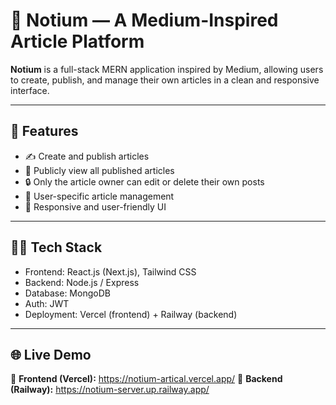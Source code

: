 # 📝 Notium — A Medium-Inspired Article Platform

**Notium** is a full-stack MERN application inspired by Medium, allowing users to create, publish, and manage their own articles in a clean and responsive interface.


---

## 🚀 Features

- ✍️ Create and publish articles
- 👀 Publicly view all published articles
- 🔒 Only the article owner can edit or delete their own posts
- 🧑 User-specific article management
- 📱 Responsive and user-friendly UI

---

## 🧑‍💻 Tech Stack

- Frontend: React.js (Next.js), Tailwind CSS
- Backend: Node.js / Express
- Database: MongoDB
- Auth: JWT 
- Deployment: Vercel (frontend) + Railway (backend)

---

## 🌐 Live Demo

🔗 **Frontend (Vercel):** https://notium-artical.vercel.app/
🔗 **Backend (Railway):** https://notium-server.up.railway.app/


